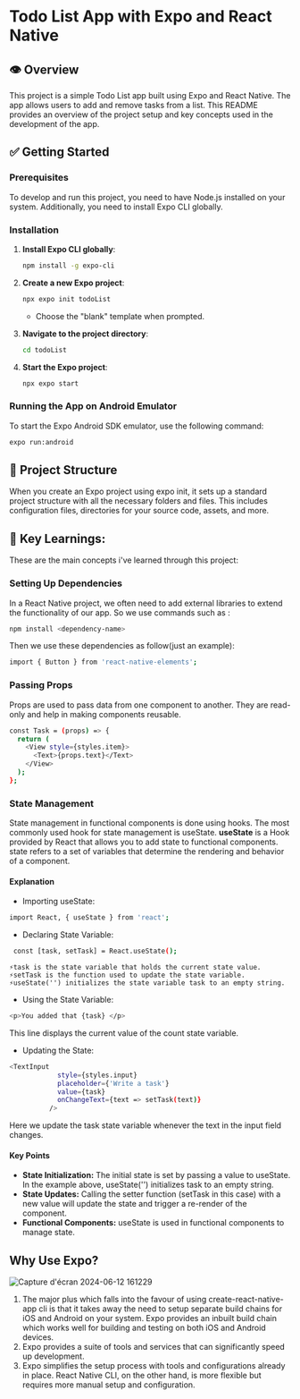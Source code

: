 # Todo List App with Expo and React Native

## 👁️ Overview

This project is a simple Todo List app built using Expo and React Native. The app allows users to add and remove tasks from a list. This README provides an overview of the project setup and key concepts used in the development of the app.

## ✅ Getting Started

### Prerequisites

To develop and run this project, you need to have Node.js installed on your system. Additionally, you need to install Expo CLI globally.

### Installation

1. **Install Expo CLI globally**:
    ```sh
    npm install -g expo-cli
    ```

2. **Create a new Expo project**:
    ```sh
    npx expo init todoList
    ```
    - Choose the "blank" template when prompted.

3. **Navigate to the project directory**:
    ```sh
    cd todoList
    ```

4. **Start the Expo project**:
    ```sh
    npx expo start
    ```

### Running the App on Android Emulator

To start the Expo Android SDK emulator, use the following command:
```sh
expo run:android
 ```
## 📑 Project Structure
When you create an Expo project using expo init, it sets up a standard project structure with all the necessary folders and files. This includes configuration files, directories for your source code, assets, and more.

## 📑 Key Learnings:
These are the main concepts i've learned through this project:
### Setting Up Dependencies
In a React Native project, we often need to add external libraries to extend the functionality of our app. So we use commands such as :
```sh
npm install <dependency-name>
 ```
Then we use these dependencies as follow(just an example):
```sh
import { Button } from 'react-native-elements';
```
### Passing Props
Props are used to pass data from one component to another. They are read-only and help in making components reusable.
```sh
const Task = (props) => {
  return (
    <View style={styles.item}>
      <Text>{props.text}</Text>
    </View>
  );
};
```
### State Management
State management in functional components is done using hooks. The most commonly used hook for state management is useState.
**useState** is a Hook provided by React that allows you to add state to functional components. state refers to a set of variables that determine the rendering and behavior of a component. 

#### Explanation
- Importing useState:
```sh
import React, { useState } from 'react';
```

- Declaring State Variable:

```sh
 const [task, setTask] = React.useState();
```
 	⚡task is the state variable that holds the current state value.
 	⚡setTask is the function used to update the state variable.
 	⚡useState('') initializes the state variable task to an empty string.

- Using the State Variable:
```sh
<p>You added that {task} </p>
```
This line displays the current value of the count state variable.

- Updating the State:

```sh
<TextInput 
            style={styles.input} 
            placeholder={'Write a task'} 
            value={task}
            onChangeText={text => setTask(text)} 
          />
```
Here we update the task state variable whenever the text in the input field changes.
#### Key Points
- **State Initialization:** The initial state is set by passing a value to useState. In the example above, useState('') initializes task to an empty string.
- **State Updates:** Calling the setter function (setTask in this case) with a new value will update the state and trigger a re-render of the component.
- **Functional Components:** useState is used in functional components to manage state.

## Why Use Expo?
![Capture d'écran 2024-06-12 161229](https://github.com/HafsaTATA/To_do_list-mobile-app-/assets/120058921/d3fcc7e5-11e5-45d8-8877-647631a038fc)
1. The major plus which falls into the favour of using create-react-native-app cli is that it takes away the need to setup separate build chains for iOS and Android on your system. Expo provides an inbuilt build chain which works well for building and testing on both iOS and Android devices.
2. Expo provides a suite of tools and services that can significantly speed up development.
3. Expo simplifies the setup process with tools and configurations already in place. React Native CLI, on the other hand, is more flexible but requires more manual setup and configuration.
